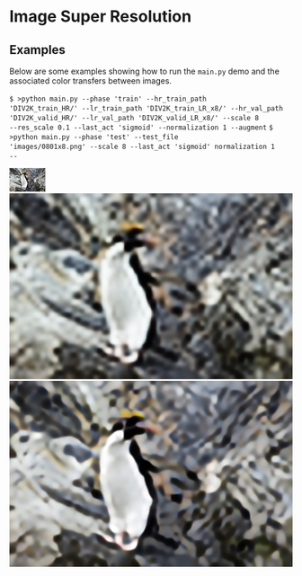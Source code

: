 # Image Super Resolution  

## Examples
Below are some examples showing how to run the <code>main.py</code> demo and the associated color transfers between images.

<code>$ >python main.py --phase 'train' --hr_train_path 'DIV2K_train_HR/' --lr_train_path 'DIV2K_train_LR_x8/' --hr_val_path 
 'DIV2K_valid_HR/' --lr_val_path 'DIV2K_valid_LR_x8/' --scale 8 --res_scale 0.1 --last_act 'sigmoid' --normalization 1 --augment</code>
<code>$ >python main.py --phase 'test' --test_file 'images/0801x8.png' --scale 8 --last_act 'sigmoid' normalization 1 --</code>
<p float="left">
	<img src="images/0801x8.png"  alt="transfer" />
	<img src="logs/result/EDSR/0801x8_sigmoid.png" alt="transfer" />
	<img src="logs/result/EDSR/0801x8_None.png" alt="transfer" />
</p> 


